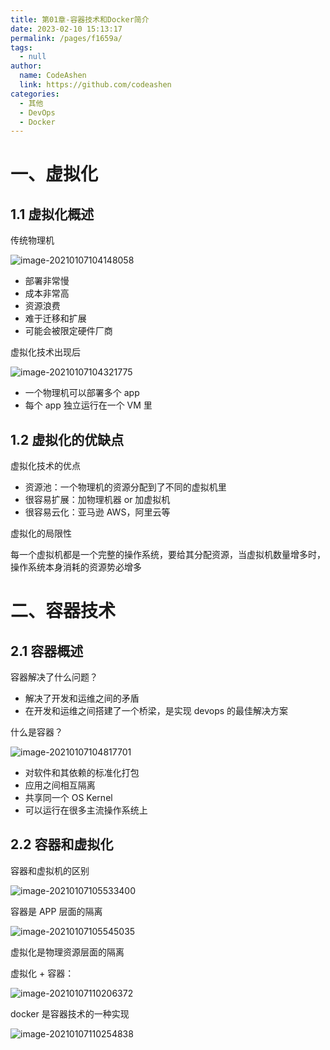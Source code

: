 ```yaml
---
title: 第01章-容器技术和Docker简介
date: 2023-02-10 15:13:17
permalink: /pages/f1659a/
tags: 
  - null
author: 
  name: CodeAshen
  link: https://github.com/codeashen
categories: 
  - 其他
  - DevOps
  - Docker
---
```

# 一、虚拟化

## 1.1 虚拟化概述

传统物理机

![image-20210107104148058](https://s3.ax1x.com/2021/01/07/selWO1.png)

* 部署非常慢
* 成本非常高
* 资源浪费
* 难于迁移和扩展
* 可能会被限定硬件厂商

虚拟化技术出现后

![image-20210107104321775](https://s3.ax1x.com/2021/01/07/sel5TK.png)

* 一个物理机可以部署多个 app
* 每个 app 独立运行在一个 VM 里

## 1.2 虚拟化的优缺点

虚拟化技术的优点

* 资源池：一个物理机的资源分配到了不同的虚拟机里
* 很容易扩展：加物理机器 or 加虚拟机
* 很容易云化：亚马逊 AWS，阿里云等

虚拟化的局限性

每一个虚拟机都是一个完整的操作系统，要给其分配资源，当虚拟机数量增多时，操作系统本身消耗的资源势必增多

# 二、容器技术

## 2.1 容器概述

容器解决了什么问题？

* 解决了开发和运维之间的矛盾
* 在开发和运维之间搭建了一个桥梁，是实现 devops 的最佳解决方案

什么是容器？

![image-20210107104817701](https://s3.ax1x.com/2021/01/07/selTYD.png)

* 对软件和其依赖的标准化打包
* 应用之间相互隔离
* 共享同一个 OS Kernel
* 可以运行在很多主流操作系统上

## 2.2 容器和虚拟化

容器和虚拟机的区别

![image-20210107105533400](https://s3.ax1x.com/2021/01/07/selbSH.png)

容器是 APP 层面的隔离

![image-20210107105545035](https://s3.ax1x.com/2021/01/07/seljmt.png)

虚拟化是物理资源层面的隔离

虚拟化 + 容器：

![image-20210107110206372](https://s3.ax1x.com/2021/01/07/selv0P.png)

docker 是容器技术的一种实现

![image-20210107110254838](https://s3.ax1x.com/2021/01/07/se1ptS.png)